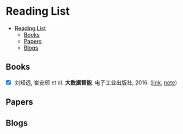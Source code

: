 # Reading List

<!-- @import "[TOC]" {cmd="toc" depthFrom=1 depthTo=6 orderedList=false} -->

<!-- code_chunk_output -->

* [Reading List](#reading-list)
	* [Books](#books)
	* [Papers](#papers)
	* [Blogs](#blogs)

<!-- /code_chunk_output -->


## Books

- [x] 刘知远, 崔安颀 et al. **大数据智能**. 电子工业出版社, 2016. ([link](https://book.douban.com/subject/26713254/), [note](http://note.youdao.com/noteshare?id=c98ee5f36e637ed9be07c9117ff63aed&sub=4B03BEB9609247F2A5B3D5333ADBAB9E))

## Papers

## Blogs


